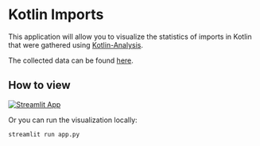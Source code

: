 # Kotlin Imports
This application will allow you to visualize the statistics of imports in Kotlin that were gathered using [Kotlin-Analysis](https://github.com/JetBrains-Research/Kotlin-Analysis).

The collected data can be found [here](../../../resources/kotlin_imports/data/).

## How to view
[![Streamlit App](https://static.streamlit.io/badges/streamlit_badge_black_white.svg)](https://share.streamlit.io/girz0n/kotlin-analysis-visualization/kotlin-imports/src/kotlin_imports/app.py)

Or you can run the visualization locally:
```bash
streamlit run app.py
```
